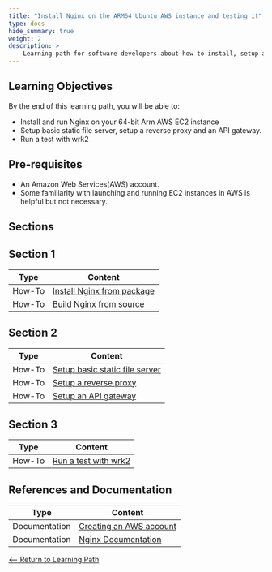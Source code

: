 ```yaml
---
title: "Install Nginx on the ARM64 Ubuntu AWS instance and testing it" 
type: docs
hide_summary: true
weight: 2
description: >
    Learning path for software developers about how to install, setup a basice file server, reverse proxy and an API gateway and test with wrk2 on ARM64 AWS instance.
---
```


## Learning Objectives 

By the end of this learning path, you will be able to:

* Install and run Nginx on your 64-bit Arm AWS EC2 instance
* Setup basic static file server, setup a reverse proxy and an API gateway.
* Run a test with wrk2

## Pre-requisites

* An Amazon Web Services(AWS) account.
* Some familiarity with launching and running EC2 instances in AWS is helpful but not necessary.

## Sections

## Section 1

|          Type | Content                       |
| ---           | ---                                 |
| How-To        | [Install Nginx from package](/Install_from_package.md)
| How-To        | [Build Nginx from source](/Build_from_source.md) |

## Section 2

|          Type | Content                       |
| ---           | ---                                 |
| How-To        | [Setup basic static file server](/content/en/cloud/clair/distributed_clair.md)
| How-To        | [Setup a reverse proxy](/content/en/cloud/clair/vulnerability_report.md)
| How-To        | [Setup an API gateway](/content/en/cloud/clair/distributed_clair.md) |

## Section 3

|          Type | Content                       |
| ---           | ---                                 |
| How-To        | [Run a test with wrk2](/content/en/cloud/clair/clair.md) |

## References and Documentation

| Type          | Content             |
| ---           | ---                 |
| Documentation | [Creating an AWS account](https://docs.aws.amazon.com/accounts/latest/reference/manage-acct-creating.html) |
| Documentation | [Nginx Documentation](http://nginx.org/en/docs/) |

[<-- Return to Learning Path](/content/en/cloud/clair/#sections)
